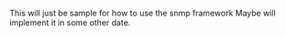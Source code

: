 This will just be sample for how to use the snmp framework
Maybe will implement it in some other date.
